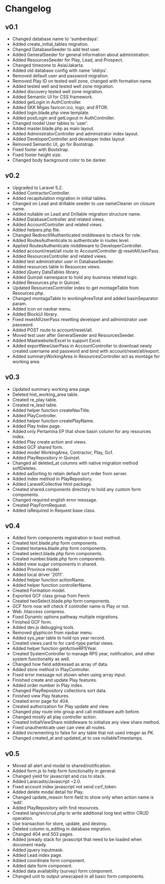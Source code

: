 # Changelog

## v0.1
- Changed database name to 'sumberdaya'.
- Added create_initial_tables migration.
- Changed DatabaseSeeder to add test user.
- Added GeneralSeeder for general information about administration.
- Added ResourcesSeeder for Play, Lead, and Prospect.
- Changed timezone to Asia/Jakarta.
- Added old database config with name 'oldrps'.
- Removed default user and password migration.
- Removed Play ID on tested well zone, changed with formation name.
- Added tested well and tested well zone migration.
- Added discovery tested well zone migration.
- Added Semantic UI for CSS framework.
- Added getLogin in AuthController.
- Added SKK Migas favicon.ico, logo, and RTOR.
- Added login.blade.php view template.
- Added postLogin and getLogout in AuthController.
- Changed model User tables to 'user'.
- Added master.blade.php as main layout.
- Added AdministratorController and administrator index layout.
- Added DeveloperController and developer index layout
- Removed Semantic UI, go for Bootstrap.
- Fixed footer with Bootstrap.
- Fixed footer height size.
- Changed body background color to be darker.

## v0.2
- Upgraded to Laravel 5.2.
- Added ContractorController.
- Added recapitulation migration in initial tables.
- Changed on Lead and drillable seeder to use nameCleaner on closure name.
- Added nullable on Lead and Drillable migration structure name.
- Added DatabaseController and related views.
- Added AccountController and related views.
- Added helpers.php file.
- Changed RedirectIfAuthenticated middleware to check for role.
- Added RoutesAuthenticate to authenticate in routes level.
- Applied RoutesAuthenticate middleware to DeveloperController.
- Added account/reset/all route to AccountController @ resetAllUserPass.
- Added ResourcesController and related views.
- Added test administrator user in DatabaseSeeder.
- Added resources table in Resources views.
- Added jQuery DataTables library.
- Added Quinzel namespace to hold any business related logic.
- Added Resources.php in Quinzel.
- Updated ResourcesController index to get montageTable from Resources.php.
- Changed montagaTable to workingAreaTotal and added basinSeparator param.
- Added icon on navbar menu.
- Added BlockUi library.
- Fixed resetAllUserPass resetting developer and administrator user password.
- Added POST route to account/reset/all.
- Moved test user after GeneralSeeder and ResourcesSeeder.
- Added Maatwebsite/Excel to support Excel.
- Added exportNewUserPass in AccountController to download newly created username and password and bind with account/reset/all/export.
- Added summaryWorkingArea in ResourcesController act as montage for working area.

## v0.3
- Updated summary working area page.
- Deleted hist_working_area table.
- Created re_play table.
- Created re_lead table.
- Added helper function createNavTitle.
- Added PlayController.
- Added helper function createPlayName.
- Added Play Index page.
- Added only Pertamina EP that show basin column for any resources index.
- Added Play create action and views.
- Added GCF shared form.
- Added model WorkingArea, Contractor, Play, Gcf.
- Added PlayRepository in Quinzel.
- Changed all deleted_at columns with native migration method softDeletes.
- Added aaSorting to retain default sort order from server.
- Added index method in PlayRepository.
- Added LaravelCollective html package.
- Created shared.components directory to hold any custom form components.
- Changed required english error message.
- Created PlayFormRequest.
- Added isRequired in Request base class.

## v0.4
- Added form components registration in boot method.
- Created text.blade.php form components.
- Created textarea.blade.php form components.
- Created select.blade.php form components.
- Created number.blade.php form components.
- Added view sugar components in shared.
- Added Province model.
- Added local driver '2011'.
- Added helper function actionName.
- Added helper function controllerName.
- Created Formation model.
- Exported GCF class group from Fenrir.
- Created twoSelect.blade.php form components.
- GCF form now will check if controller name is Play or not.
- Web .htaccess compress.
- Fixed Dynamic options pathway multiple migrations.
- Finished GCF form.
- Added dev.js debugging tools.
- Removed glyphicon from navbar menu.
- Added sys_year table to hold rps year record.
- Created views.card to for card-type partial views.
- Added helper function getActiveRPSYear.
- Created SystemController to manage RPS year, notification, and other system functionality as well.
- Changed how field addressed as array of data.
- Added store method in PlayController.
- Fixed error message not shown when using array input.
- Finished create and update Play features.
- Added order number in Play index.
- Changed PlayRepository collections sort data.
- Finished view Play features.
- Created error page for 404.
- Created authorization for Play update and view.
- Changed play route into group and call middlware auth before.
- Changed mostly all play controller action.
- Created InitialViewShare middleware to initialize any view share method.
- Fixed unauthenticate user can view all routes.
- Added incrementing to false for any table that not used integer as PK.
- Changed created_at and updated_at to use nullableTimestamps.

## v0.5
- Moved all alert and modal to shared/notification.
- Added form.js to help form functionality in general.
- Changed yield for javascript and css to stack.
- Added Laracasts/Javascript ~2.0.
- Fixed account index javascript not send csrf_token.
- Added delete modal detail for Play.
- Changed update_reason form field to show only when action name is 'edit'.
- Added PlayRepository with find resources.
- Created lang/en/crud.php to write additional long text within CRUD operation.
- Use transaction for store, update, and destroy.
- Deleted column is_editing in database migration.
- Changed 404 and 503 pages.
- Added jsready stack for javascript that need to be loaded when document ready.
- Added jquery inputmask.
- Added Lead index page.
- Added coordinate form component.
- Added date form component.
- Added data availability (survey) form component.
- Changed unit to output unescaped in all basic form components.